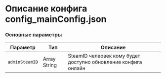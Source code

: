 # Описание конфига config_mainConfig.json

### Основные параметры 

| Параметр | Тип | Описание |
|----------|-----|----------
| `adminSteamID` | Array String | SteamID челеовек кому будет доступно обновление конфига онлайн |
